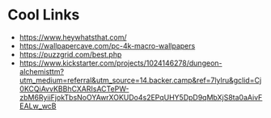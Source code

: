 # Cool Links

* https://www.heywhatsthat.com/
* https://wallpapercave.com/pc-4k-macro-wallpapers
* https://puzzgrid.com/best.php
* https://www.kickstarter.com/projects/1024146278/dungeon-alchemisttm?utm_medium=referral&utm_source=14.backer.camp&ref=7lylru&gclid=Cj0KCQiAvvKBBhCXARIsACTePW-zbM6RyiiFjokTbsNoOYAwrXOKUDo4s2EPqUHY5DpD9qMbXjS8ta0aAivFEALw_wcB
